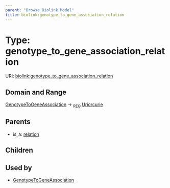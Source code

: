 ```yaml
---
parent: "Browse Biolink Model"
title: biolink:genotype_to_gene_association_relation
---
```


# Type: genotype_to_gene_association_relation




URI: [biolink:genotype_to_gene_association_relation](https://w3id.org/biolink/vocab/genotype_to_gene_association_relation)



## Domain and Range

[GenotypeToGeneAssociation](GenotypeToGeneAssociation.md) ->  <sub>REQ</sub> [Uriorcurie](types/Uriorcurie.md)

## Parents

 *  is_a: [relation](relation.md)

## Children


## Used by

 * [GenotypeToGeneAssociation](GenotypeToGeneAssociation.md)
